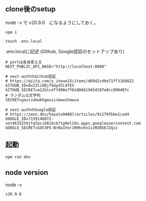 ## clone後のsetup
node -v で v20.9.0　になるようにしておく。
```
npm i
```
```
touch .env.local
```
.env.localに記述 (Github, Google認証のセットアップあり)
```
# portは各自変える
NEXT_PUBLIC_API_BASE="http://localhost:8080"

# next-authのGithub認証
# https://qiita.com/y_inoue15/items/d6942cd6e71ff3169822
GITHUB_ID=Ov23li9Bjfkmyd7L9fEV
GITHUB_SECRET=a12b1cdf7d98e7f62d08619454197e0cc090407c
# ランダムな文字列
SECRET=gavivahwkhgwusisbwwihwwso

# next-authのGoogle認証
# https://zenn.dev/hayato94087/articles/91179fbbe1cad4
GOOGLE_ID=7159146072-vot4k35259jtqfpcik8ikcb7ig9el16n.apps.googleusercontent.com
GOOGLE_SECRET=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
```

## 起動

```
npm run dev
```

## node version

node -v

```
v20.9.0
```